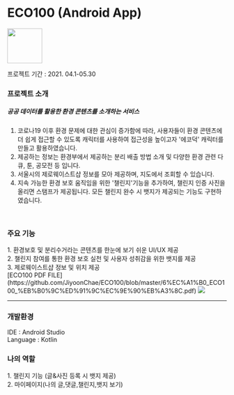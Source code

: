 <h1>ECO100 (Android App)</h1>


<img src="https://user-images.githubusercontent.com/38373150/120598850-b9163e00-c481-11eb-95e6-f5c39c8e9ddc.png" width="80" height="80"/>

프로젝트 기간 : 2021. 04.1-05.30

<h3>프로젝트 소개</h3>
<h5>공공 데이터를 활용한 환경 콘텐츠를 소개하는 서비스</h5>  

1. 코로나19 이후 환경 문제에 대한 관심이 증가함에 따라, 사용자들이 환경 콘텐츠에 더 쉽게 접근할 수 있도록 캐릭터를 사용하여 접근성을 높이고자 '에코덕' 캐릭터를 만들고 활용하였습니다.  
2. 제공하는 정보는 환경부에서 제공하는 분리 배출 방법 소개 및 다양한 환경 관련 다큐, 툰, 공모전 등 입니다.  
3. 서울시의 제로웨이스트샵 정보를 모아 제공하며, 지도에서 조회할 수 있습니다.  
4. 지속 가능한 환경 보호 움직임을 위한 '챌린지'기능을 추가하여, 챌린지 인증 사진을 올리면 스탬프가 제공됩니다. 모든 챌린지 완수 시 뱃지가 제공되는 기능도 구현하였습니다.  
<br/>
<h3> 주요 기능</h3>
1. 환경보호 및 분리수거라는 콘텐츠를 한눈에 보기 쉬운 UI/UX 제공<br/>
2. 챌린지 참여를 통한 환경 보호 실천 및 사용자 성취감을 위한 뱃지를 제공<br/>
3. 제로웨이스트샵 정보 및 위치 제공  

<br/>
[ECO100 PDF FILE](https://github.com/JiyoonChae/ECO100/blob/master/6%EC%A1%B0_ECO100_%EB%B0%9C%ED%91%9C%EC%9E%90%EB%A3%8C.pdf)
<img src="https://user-images.githubusercontent.com/38373150/120601251-ac471980-c484-11eb-8792-c257c3a2f72f.png"/>
<hr/>
<h3>개발환경</h3>
IDE : Android Studio
<br/>
Language : Kotlin


<h3>나의 역할</h3>
 1. 챌린지 기능 (글&사진 등록 시 뱃지 제공)    <br/>
 2. 마이페이지(나의 글,댓글,챌린지,뱃지 보기)



